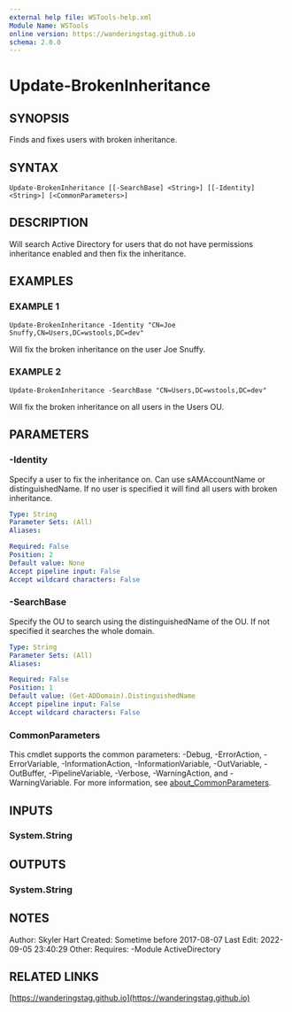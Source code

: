 ```yaml
---
external help file: WSTools-help.xml
Module Name: WSTools
online version: https://wanderingstag.github.io
schema: 2.0.0
---
```


# Update-BrokenInheritance

## SYNOPSIS
Finds and fixes users with broken inheritance.

## SYNTAX

```
Update-BrokenInheritance [[-SearchBase] <String>] [[-Identity] <String>] [<CommonParameters>]
```

## DESCRIPTION
Will search Active Directory for users that do not have permissions inheritance enabled and then fix the inheritance.

## EXAMPLES

### EXAMPLE 1
```
Update-BrokenInheritance -Identity "CN=Joe Snuffy,CN=Users,DC=wstools,DC=dev"
```

Will fix the broken inheritance on the user Joe Snuffy.

### EXAMPLE 2
```
Update-BrokenInheritance -SearchBase "CN=Users,DC=wstools,DC=dev"
```

Will fix the broken inheritance on all users in the Users OU.

## PARAMETERS

### -Identity
Specify a user to fix the inheritance on.
Can use sAMAccountName or distinguishedName.
If no user is specified it will find all users with broken inheritance.

```yaml
Type: String
Parameter Sets: (All)
Aliases:

Required: False
Position: 2
Default value: None
Accept pipeline input: False
Accept wildcard characters: False
```

### -SearchBase
Specify the OU to search using the distinguishedName of the OU.
If not specified it searches the whole domain.

```yaml
Type: String
Parameter Sets: (All)
Aliases:

Required: False
Position: 1
Default value: (Get-ADDomain).DistinguishedName
Accept pipeline input: False
Accept wildcard characters: False
```

### CommonParameters
This cmdlet supports the common parameters: -Debug, -ErrorAction, -ErrorVariable, -InformationAction, -InformationVariable, -OutVariable, -OutBuffer, -PipelineVariable, -Verbose, -WarningAction, and -WarningVariable. For more information, see [about_CommonParameters](http://go.microsoft.com/fwlink/?LinkID=113216).

## INPUTS

### System.String
## OUTPUTS

### System.String
## NOTES
Author: Skyler Hart
Created: Sometime before 2017-08-07
Last Edit: 2022-09-05 23:40:29
Other:
Requires:
    -Module ActiveDirectory

## RELATED LINKS

[https://wanderingstag.github.io](https://wanderingstag.github.io)

